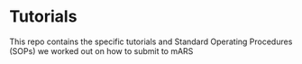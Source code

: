 # Tutorials
This repo contains the specific tutorials and Standard Operating Procedures (SOPs) we worked out on how to submit to mARS

